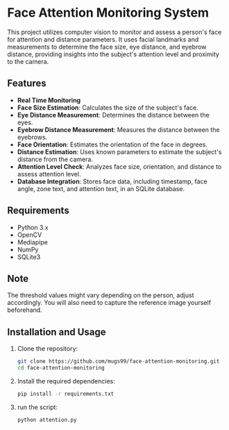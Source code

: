 # Face Attention Monitoring System

This project utilizes computer vision to monitor and assess a person's face for attention and distance parameters. It uses facial landmarks and measurements to determine the face size, eye distance, and eyebrow distance, providing insights into the subject's attention level and proximity to the camera.

## Features

- **Real Time Monitoring**
- **Face Size Estimation**: Calculates the size of the subject's face.
- **Eye Distance Measurement**: Determines the distance between the eyes.
- **Eyebrow Distance Measurement**: Measures the distance between the eyebrows.
- **Face Orientation**: Estimates the orientation of the face in degrees.
- **Distance Estimation**: Uses known parameters to estimate the subject's distance from the camera.
- **Attention Level Check**: Analyzes face size, orientation, and distance to assess attention level.
- **Database Integration**: Stores face data, including timestamp, face angle, zone text, and attention text, in an SQLite database.

## Requirements

- Python 3.x
- OpenCV
- Mediapipe
- NumPy
- SQLite3

## Note
The threshold values might vary depending on the person, adjust accordingly.
You will also need to capture the reference image yourself beforehand.

## Installation and Usage

1. Clone the repository:

   ```bash
   git clone https://github.com/mugs99/face-attention-monitoring.git
   cd face-attention-monitoring

2. Install the required dependencies:

   ```bash
   pip install -r requirements.txt

3. run the script:

   ```bash
   python attention.py
